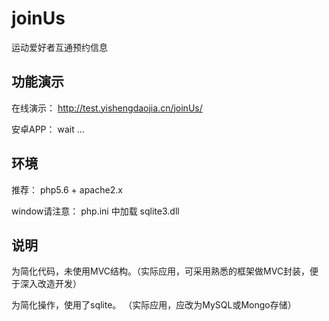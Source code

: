 # joinUs
运动爱好者互通预约信息

## 功能演示

在线演示： http://test.yishengdaojia.cn/joinUs/

安卓APP： wait ... 

## 环境

推荐： php5.6 + apache2.x 

window请注意： php.ini 中加载 sqlite3.dll


## 说明

为简化代码，未使用MVC结构。（实际应用，可采用熟悉的框架做MVC封装，便于深入改造开发）

为简化操作，使用了sqlite。 （实际应用，应改为MySQL或Mongo存储）

